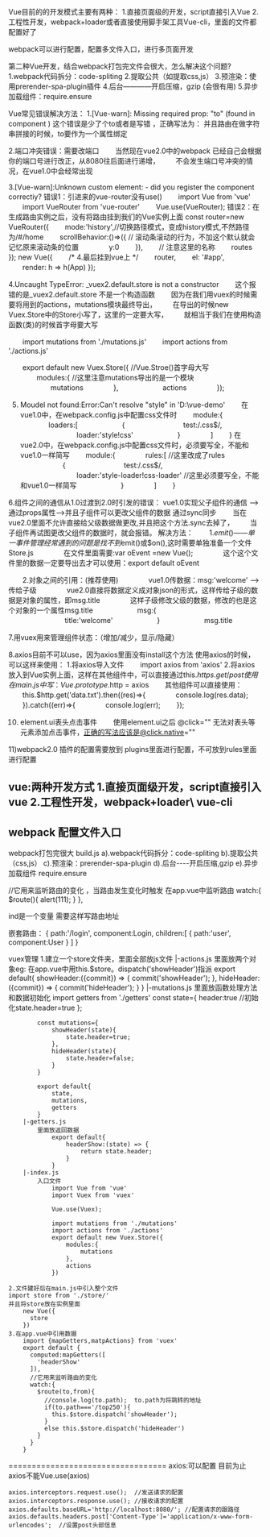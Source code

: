 Vue目前的的开发模式主要有两种：
1.直接页面级的开发，script直接引入Vue
2.工程性开发，webpack+loader或者直接使用脚手架工具Vue-cli，里面的文件都配置好了

webpack可以进行配置，配置多文件入口，进行多页面开发

第二种Vue开发，结合webpack打包完文件会很大，怎么解决这个问题?
1.webpack代码拆分：code-spliting
2.提取公共（如提取css,js）
3.预渲染：使用prerender-spa-plugin插件
4.后台————开启压缩，gzip	(会很有用)
5.异步加载组件：require.ensure

Vue常见错误解决方法：
1.[Vue-warn]:	Missing required prop: "to"  (found in component <router-link>)
这个错误是<router-link>少了个to或者是写错 ，正确写法为：<router-link to="/home">
并且路由在做字符串拼接的时候，to要作为一个属性绑定 <router-link :to="'/home/'+item.id">

2.端口冲突错误：需要改端口
　　当然现在vue2.0中的webpack 已经自己会根据你的端口号进行改正，从8080往后面进行递增，
　　不会发生端口号冲突的情况，在vue1.0中会经常出现

3.[Vue-warn]:Unknown custom element: <router-link> - did you register the component correctiy?
错误1：引进来的vue-router没有use()
　　import Vue from 'vue'
　　import VueRouter from 'vue-router'
　　Vue.use(VueRouter);
错误2：在生成路由实例之后，没有将路由挂到我们的Vue实例上面
const router=new VueRouter({
　　mode:'history',//切换路径模式，变成history模式,不然路径为/#/home
　　scrollBehavior:()=>({ // 滚动条滚动的行为，不加这个默认就会记忆原来滚动条的位置
　　　　y:0
　　}),
　　// 注意这里的名称
　　routes
});
new Vue({
　　/* 4.最后挂到vue上 */
　　router,
　　el: '#app',
　　render: h => h(App)
});

4.Uncaught TypeError: _vuex2.default.store is not a constructor
　　这个报错的是_vuex2.default.store 不是一个构造函数
　　因为在我们用vuex的时候需要将用到的actions，mutations模块最终导出，
　　在导出的时候new Vuex.Store中的Store小写了，这里的一定要大写，
　　就相当于我们在使用构造函数(类)的时候首字母要大写

　　import mutations from './mutations.js'
　　import actions from './actions.js'

　　export default new Vuex.Store({	//Vue.Stroe()首字母大写
　　　　modules:{ //这里注意mutations导出的是一个模块
　　　　　　mutations
　　　　},
　　　　　　actions
　　　　});

5. Moudel not found:Error:Can't resolve "style" in 'D:\vue-demo'
　　在vue1.0中，在webpack.config.js中配置css文件时
　　module:{
　　　　loaders:[
　　　　　　{
　　　　　　　　test:/\.css$/,
　　　　　　　　loader:'style!css'
　　　　　　}
　　　　]
　　}
在vue2.0中，在webpack.config.js中配置css文件时，必须要写全，不能和vue1.0一样简写
　　module:{
　　　　rules:[	//这里改成了rules
　　　　　　{
　　　　　　　　test:/\.css$/,
　　　　　　　　loader:'style-loader!css-loader' //这里必须要写全，不能和vue1.0一样简写
　　　　　　}
　　　　]
　　}

6.组件之间的通信从1.0过渡到2.0时引发的错误：
vue1.0实现父子组件的通信 -->通过props属性-->并且子组件可以更改父组件的数据 通过sync同步
　　当在vue2.0里面不允许直接给父级数据做更改,并且把这个方法.sync去掉了，
　　当子组件再试图更改父组件的数据时，就会报错。
解决方法：
　　1.$emit()——单一事件管理
　　　　经常遇到的问题是找不到$emit()或$on(),这时需要单独准备一个文件Store.js
　　　　在文件里面需要:var oEvent =new Vue();
　　　　这个这个文件里的数据一定要导出去才可以使用：export default oEvent


　　2.对象之间的引用：(推荐使用)
　　　　vue1.0传数据：msg:'welcome' -->传给子级
　　　　vue2.0直接将数据定义成对象json的形式，这样传给子级的数据是对象的属性，即msg.title
　　　　这样子级修改父级的数据，修改的也是这个对象的一个属性msg.title
　　　　　　msg:{
　　　　　　　　title:'welcome'
　　　　　　}
　　　　　　msg.title

7.用vuex用来管理组件状态：（增加/减少，显示/隐藏）

 

8.axios目前不可以use，因为axios里面没有install这个方法
使用axios的时候，可以这样来使用：
1.将axios导入文件
　　import axios from 'axios'
2.将axios放入到Vue实例上面，这样在其他组件中，可以直接通过this.$https.get/post使用
　　在main.js中写：Vue.prototype.$http = axios
　　其他组件可以直接使用：
　　this.$http.get('data.txt').then((res)=>{
　　　　console.log(res.data);
　　}).catch((err)=>{
　　　　console.log(err);
　　});

10) element.ui表头点击事件
　　使用element.ui之后 @click="" 无法对表头等元素添加点击事件，正确的写法应该是@click.native=""

 

11)webpack2.0 插件的配置需要放到 plugins里面进行配置，不可放到rules里面进行配置



vue:两种开发方式
	1.直接页面级开发，script直接引入vue
	2.工程性开发，webpack+loader\  vue-cli
-------------------------
webpack 配置文件入口
-------------------------
webpack打包完很大   build.js
	a).webpack代码拆分：code-spliting
	b).提取公共（css,js）
	c).预渲染：prerender-spa-plugin
	d).后台----开启压缩,gzip
	e).异步加载组件   require.ensure



//它用来监听路由的变化  ，当路由发生变化时触发
在app.vue中监听路由
  watch:{
    $route(){
      alert(111);
    }
  },

ind是一个变量  需要这样写路由地址
<router-link :to="'/article/'+ind">

嵌套路由：
<router-link :to="/login/user">
{
	path:'/login',
	component:Login,
	children:[
		{
			path:'user',
			component:User
		}
	]
}


vuex管理
	1.建立一个store文件夹，里面全部放js文件
		|-actions.js
			里面放两个对象eg:
			在app.vue中用this.$store。dispatch('showHeader')指派
				export default{
					showHeader:({commit}) => {
						commit('showHeader');
					},
					hideHeader:({commit}) => {
						commit('hideHeader');
					}
				}
		|-mutations.js
			里面放函数处理方法和数据初始化
			import getters from './getters'
			const state={
				header:true   //初始化state.header=true
			};

			const mutations={
				showHeader(state){
					state.header=true;
				},
				hideHeader(state){
					state.header=false;
				}
			}

			export default{
				state,
				mutations,
				getters
			}
		|-getters.js
			里面放返回数据
				export default{
					headerShow:(state) => {
						return state.header;
					}
				}
		|-index.js
			入口文件
				import Vue from 'vue'
				import Vuex from 'vuex'

				Vue.use(Vuex);

				import mutations from './mutations'
				import actions from './actions'
				export default new Vuex.Store({
					modules:{
						mutations
					},
					actions
				})

	2.文件建好后在main.js中引入整个文件
	import store from './store/'
	并且将store放在实例里面
		new Vue({
		  store
		})
	3.在app.vue中引用数据
		import {mapGetters,matpActions} from 'vuex'
		export default {
		  computed:mapGetters([
		    'headerShow'
		  ]),
		  //它用来监听路由的变化
		  watch:{
		    $route(to,from){
		      //console.log(to.path);  to.path为将跳转的地址
		      if(to.path==='/top250'){
		        this.$store.dispatch('showHeader');
		      }
		      else this.$store.dispatch('hideHeader')
		    }
		  }
		}


==================================
axios:可以配置
	目前为止axios不能Vue.use(axios)

	axios.interceptors.request.use();  //发送请求的配置
	axios.interceptors.response.use(); //接收请求的配置
	axios.defaults.baseURL='http://localhost:8080/'; //配置请求的跟路径
	axios.defaults.headers.post['Content-Type']='application/x-www-form-urlencodes';  //设置post头部信息
